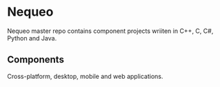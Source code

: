 # Nequeo
 
Nequeo master repo contains component projects wriiten in C++, C, C#, Python and Java.

## Components

Cross-platform, desktop, mobile and web applications.

